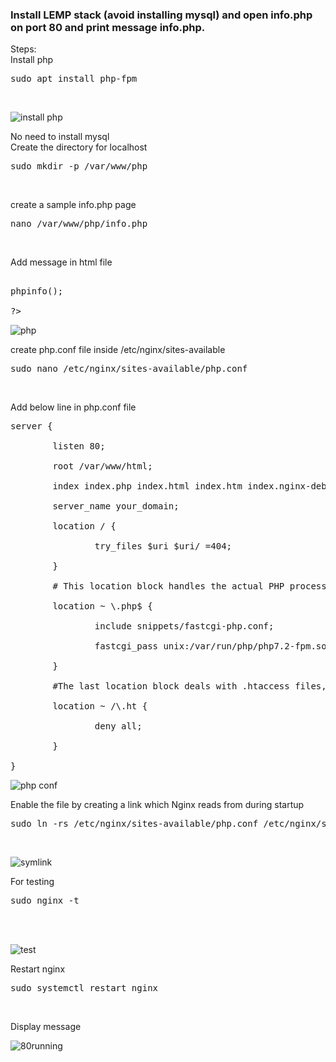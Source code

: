 ### Install LEMP stack (avoid installing mysql) and open info.php on port 80 and print message  info.php.
Steps:<br/>
Install php<br/>
<pre>sudo apt install php-fpm</pre><br/>

![install php](https://user-images.githubusercontent.com/53372486/142132079-7e9fe600-128c-421d-bd8d-1289971f1a97.png)<br/>

No need to install mysql<br/>
Create the directory for localhost<br/>
<pre>sudo mkdir -p /var/www/php</pre> <br/>
create a sample info.php page<br/>
<pre>nano /var/www/php/info.php</pre> <br/>
Add message in html file<br/>
<pre><?php<br/>
phpinfo();<br/>
?><br/></pre>

![php](https://user-images.githubusercontent.com/53372486/142132086-0117930c-d5c7-4f5e-a0d4-18848c74c9f8.png)
<br/>

create php.conf file inside /etc/nginx/sites-available<br/>
<pre>sudo nano /etc/nginx/sites-available/php.conf</pre> <br/>
Add below line in php.conf file<br/>
<pre>server {<br/>
        listen 80;<br/>
        root /var/www/html;<br/>
        index index.php index.html index.htm index.nginx-debian.html;<br/>
        server_name your_domain;<br/>
        location / {<br/>
                try_files $uri $uri/ =404;<br/>
        }<br/>
        # This location block handles the actual PHP processing by pointing Nginx to the fastcgi-php.conf configuration file and the php7.2-fpm.sock file, which declares what socket is associated with php-fpm.<br/>
        location ~ \.php$ {<br/>
                include snippets/fastcgi-php.conf;<br/>
                fastcgi_pass unix:/var/run/php/php7.2-fpm.sock;<br/>
        }<br/>
        #The last location block deals with .htaccess files, which Nginx does not process. By adding the deny all directive, if any .htaccess files happen to find their way into the document root they will not be served to visitors.<br/>
        location ~ /\.ht {<br/>
                deny all;<br/>
        }<br/>
}<br/></pre>

   ![php conf](https://user-images.githubusercontent.com/53372486/142132083-60901bed-5e5b-4d95-9676-8969391d4f62.png) <br/>

 Enable the file by creating a link which Nginx reads from during startup<br/>
<pre>sudo ln -rs /etc/nginx/sites-available/php.conf /etc/nginx/sites-enabled/</pre> <br/>

![symlink](https://user-images.githubusercontent.com/53372486/142132092-af16420e-044f-4421-8e4e-d61e044f2bd4.png)<br/>

For testing<br/>
    <pre>sudo nginx -t</pre>   
    <br/>

![test](https://user-images.githubusercontent.com/53372486/142132097-c5c71c60-7137-4941-be44-3fd97be33de6.png)<br/>

Restart nginx<br/>
<pre>sudo systemctl restart nginx</pre><br/>
Display message<br/>

![80running](https://user-images.githubusercontent.com/53372486/142132075-7aaf83f9-992b-4796-b203-06a54c97268e.png)<br/>


